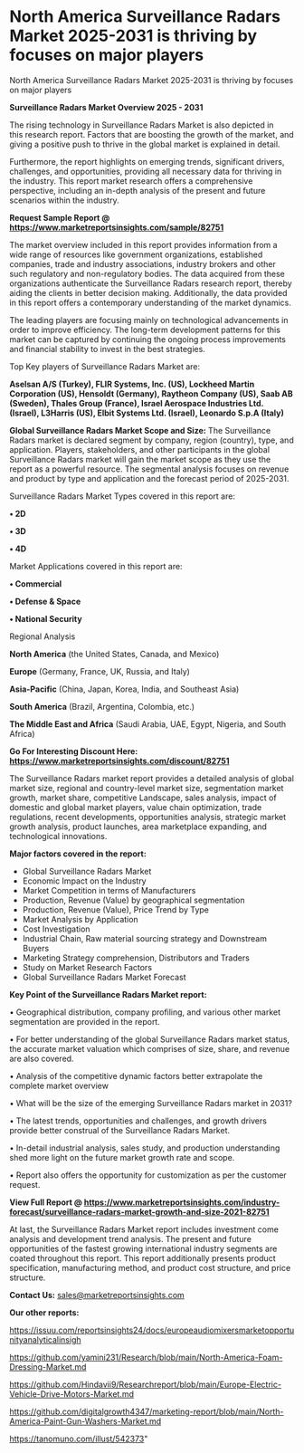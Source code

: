 # North America Surveillance Radars Market 2025-2031 is thriving by focuses on major players
 North America Surveillance Radars Market 2025-2031 is thriving by focuses on major players

<Strong> Surveillance Radars Market Overview 2025 - 2031</strong>

The rising technology in Surveillance Radars Market is also depicted in this research report. Factors that are boosting the growth of the market, and giving a positive push to thrive in the global market is explained in detail.

Furthermore, the report highlights on emerging trends, significant drivers, challenges, and opportunities, providing all necessary data for thriving in the industry. This report market research offers a comprehensive perspective, including an in-depth analysis of the present and future scenarios within the industry.

<strong>Request Sample Report @ <a href=https://www.marketreportsinsights.com/sample/82751>https://www.marketreportsinsights.com/sample/82751</a></strong>

The market overview included in this report provides information from a wide range of resources like government organizations, established companies, trade and industry associations, industry brokers and other such regulatory and non-regulatory bodies. The data acquired from these organizations authenticate the Surveillance Radars research report, thereby aiding the clients in better decision making. Additionally, the data provided in this report offers a contemporary understanding of the market dynamics.

The leading players are focusing mainly on technological advancements in order to improve efficiency. The long-term development patterns for this market can be captured by continuing the ongoing process improvements and financial stability to invest in the best strategies.

Top Key players of Surveillance Radars Market are:

<strong>Aselsan A/S (Turkey), FLIR Systems, Inc. (US), Lockheed Martin Corporation (US), Hensoldt (Germany), Raytheon Company (US), Saab AB (Sweden), Thales Group (France), Israel Aerospace Industries Ltd. (Israel), L3Harris (US), Elbit Systems Ltd. (Israel), Leonardo S.p.A (Italy)</strong>

<strong><b>Global Surveillance Radars Market Scope and Size:</b></strong>
The Surveillance Radars market is declared segment by company, region (country), type, and application. Players, stakeholders, and other participants in the global Surveillance Radars market will gain the market scope as they use the report as a powerful resource. The segmental analysis focuses on revenue and product by type and application and the forecast period of 2025-2031.

Surveillance Radars Market Types covered in this report are:

<strong>• 2D

• 3D

• 4D</strong>

Market Applications covered in this report are:

<strong>• Commercial

• Defense & Space

• National Security</strong> 

Regional Analysis

<strong>North America</strong> (the United States, Canada, and Mexico)

<strong>Europe</strong> (Germany, France, UK, Russia, and Italy)

<strong>Asia-Pacific</strong> (China, Japan, Korea, India, and Southeast Asia)

<strong>South America</strong> (Brazil, Argentina, Colombia, etc.)

<strong>The Middle East and Africa</strong> (Saudi Arabia, UAE, Egypt, Nigeria, and South Africa)

<strong>Go For Interesting Discount Here: <a href=https://www.marketreportsinsights.com/discount/82751>https://www.marketreportsinsights.com/discount/82751</a></strong>

The Surveillance Radars market report provides a detailed analysis of global market size, regional and country-level market size, segmentation market growth, market share, competitive Landscape, sales analysis, impact of domestic and global market players, value chain optimization, trade regulations, recent developments, opportunities analysis, strategic market growth analysis, product launches, area marketplace expanding, and technological innovations.

<strong><b>Major factors covered in the report:</b></strong>
<ul>
  <li>Global Surveillance Radars Market </li>
  <li>Economic Impact on the Industry</li>
  <li>Market Competition in terms of Manufacturers</li>
  <li>Production, Revenue (Value) by geographical segmentation</li>
  <li>Production, Revenue (Value), Price Trend by Type</li>
  <li>Market Analysis by Application</li>
  <li>Cost Investigation</li>
  <li>Industrial Chain, Raw material sourcing strategy and Downstream Buyers</li>
  <li>Marketing Strategy comprehension, Distributors and Traders</li>
  <li>Study on Market Research Factors</li>
  <li>Global Surveillance Radars Market Forecast</li>
</ul>

<strong><b>Key Point of the Surveillance Radars Market report:</b></strong>

• Geographical distribution, company profiling, and various other market segmentation are provided in the report.

• For better understanding of the global Surveillance Radars market status, the accurate market valuation which comprises of size, share, and revenue are also covered.

• Analysis of the competitive dynamic factors better extrapolate the complete market overview

• What will be the size of the emerging Surveillance Radars market in 2031?

• The latest trends, opportunities and challenges, and growth drivers provide better construal of the Surveillance Radars Market.

• In-detail industrial analysis, sales study, and production understanding shed more light on the future market growth rate and scope.

• Report also offers the opportunity for customization as per the customer request.

<strong><b>View Full Report @ <a href=https://www.marketreportsinsights.com/industry-forecast/surveillance-radars-market-growth-and-size-2021-82751>https://www.marketreportsinsights.com/industry-forecast/surveillance-radars-market-growth-and-size-2021-82751</a></b></strong>


At last, the Surveillance Radars Market report includes investment come analysis and development trend analysis. The present and future opportunities of the fastest growing international industry segments are coated throughout this report. This report additionally presents product specification, manufacturing method, and product cost structure, and price structure.

<strong>Contact Us:</strong>
sales@marketreportsinsights.com

<strong>Our other reports:</strong>

<a href=https://issuu.com/reportsinsights24/docs/europeaudiomixersmarketopportunityanalyticalinsigh>https://issuu.com/reportsinsights24/docs/europeaudiomixersmarketopportunityanalyticalinsigh</a>

<a href=https://github.com/yamini231/Research/blob/main/North-America-Foam-Dressing-Market.md>https://github.com/yamini231/Research/blob/main/North-America-Foam-Dressing-Market.md</a>

<a href=https://github.com/Hindavii9/Researchreport/blob/main/Europe-Electric-Vehicle-Drive-Motors-Market.md>https://github.com/Hindavii9/Researchreport/blob/main/Europe-Electric-Vehicle-Drive-Motors-Market.md</a>

<a href=https://github.com/digitalgrowth4347/marketing-report/blob/main/North-America-Paint-Gun-Washers-Market.md>https://github.com/digitalgrowth4347/marketing-report/blob/main/North-America-Paint-Gun-Washers-Market.md</a>

<a href=https://tanomuno.com/illust/542373>https://tanomuno.com/illust/542373</a>"
